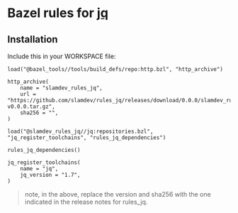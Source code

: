 # Bazel rules for [jq](https://github.com/stedolan/jq)

## Installation

Include this in your WORKSPACE file:

```starlark
load("@bazel_tools//tools/build_defs/repo:http.bzl", "http_archive")

http_archive(
    name = "slamdev_rules_jq",
    url = "https://github.com/slamdev/rules_jq/releases/download/0.0.0/slamdev_rules_jq-v0.0.0.tar.gz",
    sha256 = "",
)

load("@slamdev_rules_jq//jq:repositories.bzl", "jq_register_toolchains", "rules_jq_dependencies")

rules_jq_dependencies()

jq_register_toolchains(
    name = "jq",
    jq_version = "1.7",
)
```

> note, in the above, replace the version and sha256 with the one indicated
> in the release notes for rules_jq.
